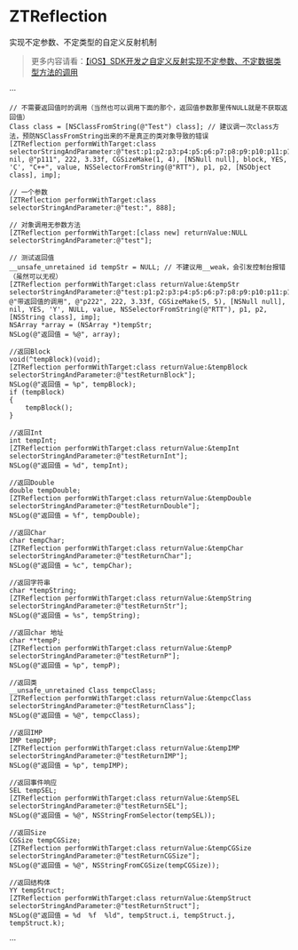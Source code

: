 # ZTReflection
实现不定参数、不定类型的自定义反射机制

>更多内容请看：[【iOS】SDK开发之自定义反射实现不定参数、不定数据类型方法的调用](https://www.jianshu.com/p/78b96962f81e)

···

    // 不需要返回值时的调用（当然也可以调用下面的那个，返回值参数那里传NULL就是不获取返回值）
    Class class = [NSClassFromString(@"Test") class]; // 建议调一次class方法，预防NSClassFromString出来的不是真正的类对象导致的错误
    [ZTReflection performWithTarget:class selectorStringAndParameter:@"test:p1:p2:p3:p4:p5:p6:p7:p8:p9:p10:p11:p12:p13:p14:p15:", nil, @"p111", 222, 3.33f, CGSizeMake(1, 4), [NSNull null], block, YES, 'C', "C++", value, NSSelectorFromString(@"RTT"), p1, p2, [NSObject class], imp];
    
    // 一个参数
    [ZTReflection performWithTarget:class selectorStringAndParameter:@"test:", 888];
    
    // 对象调用无参数方法
    [ZTReflection performWithTarget:[class new] returnValue:NULL selectorStringAndParameter:@"test"];
    
    // 测试返回值
    __unsafe_unretained id tempStr = NULL; // 不建议用__weak，会引发控制台报错（虽然可以无视）
    [ZTReflection performWithTarget:class returnValue:&tempStr selectorStringAndParameter:@"test:p1:p2:p3:p4:p5:p6:p7:p8:p9:p10:p11:p12:p13:p14:p15:", @"带返回值的调用", @"p222", 222, 3.33f, CGSizeMake(5, 5), [NSNull null], nil, YES, 'Y', NULL, value, NSSelectorFromString(@"RTT"), p1, p2, [NSString class], imp];
    NSArray *array = (NSArray *)tempStr;
    NSLog(@"返回值 = %@", array);
    
    //返回Block
    void(^tempBlock)(void);
    [ZTReflection performWithTarget:class returnValue:&tempBlock selectorStringAndParameter:@"testReturnBlock"];
    NSLog(@"返回值 = %p", tempBlock);
    if (tempBlock)
    {
        tempBlock();
    }
    
    //返回Int
    int tempInt;
    [ZTReflection performWithTarget:class returnValue:&tempInt selectorStringAndParameter:@"testReturnInt"];
    NSLog(@"返回值 = %d", tempInt);
    
    //返回Double
    double tempDouble;
    [ZTReflection performWithTarget:class returnValue:&tempDouble selectorStringAndParameter:@"testReturnDouble"];
    NSLog(@"返回值 = %f", tempDouble);
    
    //返回Char
    char tempChar;
    [ZTReflection performWithTarget:class returnValue:&tempChar selectorStringAndParameter:@"testReturnChar"];
    NSLog(@"返回值 = %c", tempChar);
    
    //返回字符串
    char *tempString;
    [ZTReflection performWithTarget:class returnValue:&tempString selectorStringAndParameter:@"testReturnStr"];
    NSLog(@"返回值 = %s", tempString);
    
    //返回char 地址
    char **tempP;
    [ZTReflection performWithTarget:class returnValue:&tempP selectorStringAndParameter:@"testReturnP"];
    NSLog(@"返回值 = %p", tempP);
    
    //返回类
    __unsafe_unretained Class tempcClass;
    [ZTReflection performWithTarget:class returnValue:&tempcClass selectorStringAndParameter:@"testReturnClass"];
    NSLog(@"返回值 = %@", tempcClass);
    
    //返回IMP
    IMP tempIMP;
    [ZTReflection performWithTarget:class returnValue:&tempIMP selectorStringAndParameter:@"testReturnIMP"];
    NSLog(@"返回值 = %p", tempIMP);
    
    //返回事件响应
    SEL tempSEL;
    [ZTReflection performWithTarget:class returnValue:&tempSEL selectorStringAndParameter:@"testReturnSEL"];
    NSLog(@"返回值 = %@", NSStringFromSelector(tempSEL));
    
    //返回Size
    CGSize tempCGSize;
    [ZTReflection performWithTarget:class returnValue:&tempCGSize selectorStringAndParameter:@"testReturnCGSize"];
    NSLog(@"返回值 = %@", NSStringFromCGSize(tempCGSize));
    
    //返回结构体
    YY tempStruct;
    [ZTReflection performWithTarget:class returnValue:&tempStruct selectorStringAndParameter:@"testReturnStruct"];
    NSLog(@"返回值 = %d  %f  %ld", tempStruct.i, tempStruct.j, tempStruct.k);
    
···
